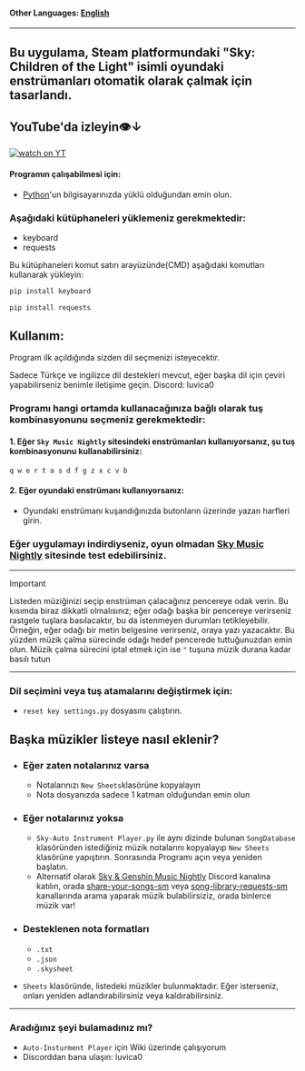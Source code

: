 #### Other Languages: [English](https://github.com/MERT-CKR/Sky-Instrument-Player/blob/main/README.md)

---
## Bu uygulama, Steam platformundaki "Sky: Children of the Light" isimli oyundaki enstrümanları otomatik olarak çalmak için tasarlandı. 

## YouTube'da izleyin👁️↓
[![watch on YT](https://i3.ytimg.com/vi/ZUfYclM6AHA/maxresdefault.jpg)](https://www.youtube.com/watch?v=ZUfYclM6AHA)




#### Programın çalışabilmesi için:
* [Python](https://www.python.org)'un bilgisayarınızda yüklü olduğundan emin olun.
### Aşağıdaki kütüphaneleri yüklemeniz gerekmektedir:
* keyboard
* requests


Bu kütüphaneleri komut satırı arayüzünde(CMD) aşağıdaki komutları kullanarak yükleyin:

```cmd
pip install keyboard
```

```cmd
pip install requests
```

## Kullanım:

Program ilk açıldığında sizden dil seçmenizi isteyecektir.

Sadece Türkçe ve ingilizce dil destekleri mevcut, eğer başka dil için çeviri yapabilirseniz benimle iletişime geçin. Discord: luvica0


### Programı hangi ortamda kullanacağınıza bağlı olarak tuş kombinasyonunu seçmeniz gerekmektedir:

#### 1. Eğer `Sky Music Nightly` sitesindeki enstrümanları kullanıyorsanız, şu tuş kombinasyonunu kullanabilirsiniz:

`
q w e r t a s d f g z x c v b
`

#### 2. Eğer oyundaki enstrümanı kullanıyorsanız:
* Oyundaki enstrümanı kuşandığınızda butonların üzerinde yazan harfleri girin.


### Eğer uygulamayı indirdiyseniz, oyun olmadan [Sky Music Nightly](https://specy.github.io/skyMusic/) sitesinde test edebilirsiniz.

---
>[!IMPORTANT]
> Listeden müziğinizi seçip enstrüman çalacağınız pencereye odak verin. Bu kısımda biraz dikkatli olmalısınız; eğer odağı başka bir pencereye verirseniz rastgele tuşlara basılacaktır, bu da istenmeyen durumları tetikleyebilir. 
Örneğin, eğer odağı bir metin belgesine verirseniz, oraya yazı yazacaktır. Bu yüzden müzik çalma sürecinde odağı hedef pencerede tuttuğunuzdan emin olun. Müzik çalma sürecini iptal etmek için ise `"` tuşuna müzik durana kadar basılı tutun

---
### Dil seçimini veya tuş atamalarını değiştirmek için:
* `reset key settings.py` dosyasını çalıştırın.



## Başka müzikler listeye nasıl eklenir?

* ### Eğer zaten notalarınız varsa
    * Notalarınızı `New Sheets`klasörüne kopyalayın 
    * Nota dosyanızda sadece 1 katman olduğundan emin olun

* ### Eğer notalarınız yoksa
    * `Sky-Auto Instrument Player.py` ile aynı dizinde bulunan `SongDatabase` klasöründen istediğiniz müzik notalarını kopyalayıp `New Sheets` klasörüne yapıştırın. Sonrasında Programı açın veya yeniden başlatın.
    * Alternatif olarak [Sky & Genshin Music Nightly](https://discord.gg/Arsf65YYHq) Discord kanalına katılın, orada [share-your-songs-sm](https://discordapp.com/channels/706253814910550118/706508410329235526) veya [song-library-requests-sm](https://discordapp.com/channels/706253814910550118/730884082258673715) kanallarında arama yaparak müzik bulabilirsiziz, orada binlerce müzik var!

* ### Desteklenen nota formatları
    * `.txt`
    * `.json`
    * `.skysheet`



* `Sheets` klasöründe, listedeki müzikler bulunmaktadır. Eğer isterseniz, onları yeniden adlandırabilirsiniz veya kaldırabilirsiniz.


---

### Aradığınız şeyi bulamadınız mı?
* `Auto-Insturment Player` için Wiki üzerinde çalışıyorum 
* Discorddan bana ulaşın: luvica0





